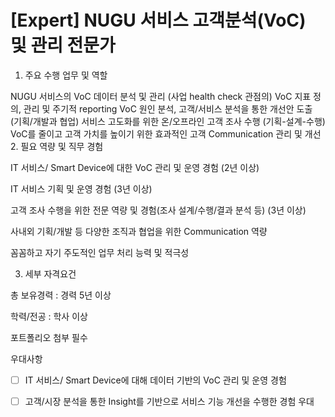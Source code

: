 # [Expert] NUGU 서비스 고객분석(VoC) 및 관리 전문가

1. 주요 수행 업무 및 역할

NUGU 서비스의 VoC 데이터 분석 및 관리
(사업 health check 관점의) VoC 지표 정의, 관리 및 주기적 reporting
VoC 원인 분석, 고객/서비스 분석을 통한 개선안 도출 (기획/개발과 협업)
서비스 고도화를 위한 온/오프라인 고객 조사 수행 (기획-설계-수행)
VoC를 줄이고 고객 가치를 높이기 위한 효과적인 고객 Communication 관리 및 개선
2. 필요 역량 및 직무 경험

IT 서비스/ Smart Device에 대한 VoC 관리 및 운영 경험 (2년 이상)

IT 서비스 기획 및 운영 경험 (3년 이상)

고객 조사 수행을 위한 전문 역량 및 경험(조사 설계/수행/결과 분석 등) (3년 이상)

사내외 기획/개발 등 다양한 조직과 협업을 위한 Communication 역량

꼼꼼하고 자기 주도적인 업무 처리 능력 및 적극성

 

3. 세부 자격요건


총 보유경력 : 경력 5년 이상

학력/전공 : 학사 이상

포트폴리오 첨부 필수

우대사항

- [ ] IT 서비스/ Smart Device에 대해 데이터 기반의 VoC 관리 및 운영 경험


- [ ] 고객/시장 분석을 통한 Insight를 기반으로 서비스 기능 개선을 수행한 경험 우대